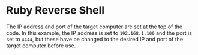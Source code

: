 # Ruby Reverse Shell

The IP address and port of the target computer are set at the top of the code. In this example, the IP address is set to ```192.168.1.100``` and the port is set to ```4444```, but these have be changed to the desired IP and port of the target computer before use.
